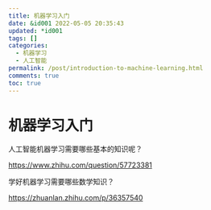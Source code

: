 ```yaml
---
title: 机器学习入门
date: &id001 2022-05-05 20:35:43
updated: *id001
tags: []
categories:
  - 机器学习
  - 人工智能
permalink: /post/introduction-to-machine-learning.html
comments: true
toc: true
---
```

# 机器学习入门

人工智能机器学习需要哪些基本的知识呢？

https://www.zhihu.com/question/57723381

学好机器学习需要哪些数学知识？

https://zhuanlan.zhihu.com/p/36357540